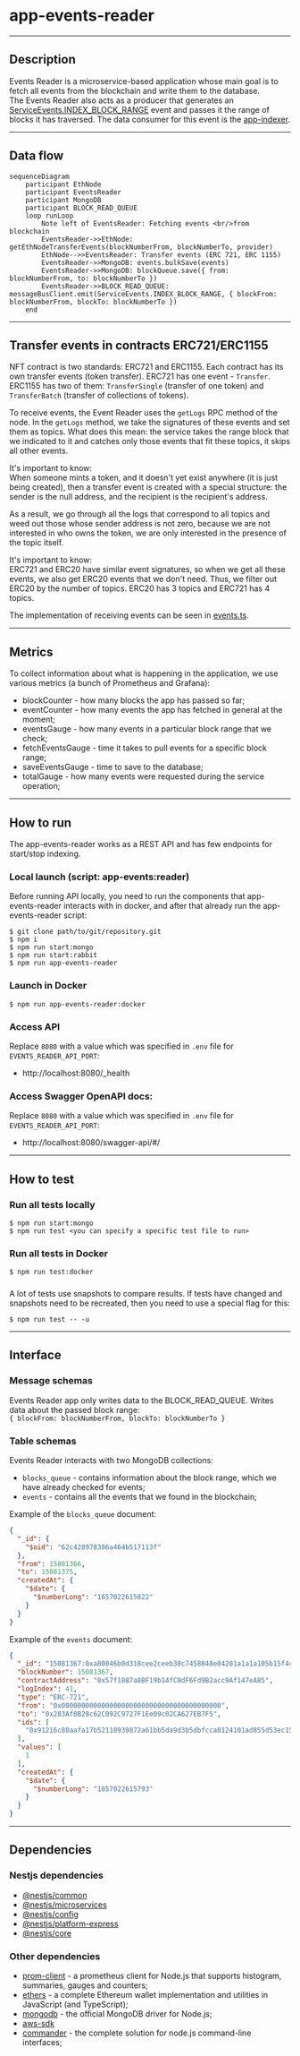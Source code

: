 # app-events-reader
***
## Description
Events Reader is a microservice-based application whose main goal is to fetch all events from the blockchain and write them to the database.  
The Events Reader also acts as a producer that generates an [ServiceEvents.INDEX_BLOCK_RANGE](https://github.com/LedgerHQ/nft-indexer-evm/blob/05eba98e93b0ad6a2f9cd7fac9ed2f258ff34452/src/app-events-reader/events-reader/events-reader.service.ts#L96) event and passes it the range of blocks it has traversed. The data consumer for this event is the [app-indexer](https://github.com/LedgerHQ/nft-indexer-evm/tree/main/src/app-indexer).
***
## Data flow

```mermaid
sequenceDiagram
    participant EthNode
    participant EventsReader
    participant MongoDB
    participant BLOCK_READ_QUEUE
    loop runLoop
        Note left of EventsReader: Fetching events <br/>from blockchain
        EventsReader->>EthNode: getEthNodeTransferEvents(blockNumberFrom, blockNumberTo, provider)
        EthNode-->>EventsReader: Transfer events (ERC 721, ERC 1155)
        EventsReader->>MongoDB: events.bulkSave(events)
        EventsReader->>MongoDB: blockQueue.save({ from: blockNumberFrom, to: blockNumberTo })
        EventsReader->>BLOCK_READ_QUEUE: messageBusClient.emit(ServiceEvents.INDEX_BLOCK_RANGE, { blockFrom: blockNumberFrom, blockTo: blockNumberTo })
    end
```
***
## Transfer events in contracts ERC721/ERC1155
NFT contract is two standards: ERC721 and ERC1155.
Each contract has its own transfer events (token transfer). ERC721 has one event - `Transfer`. ERC1155 has two of them: `TransferSingle` (transfer of one token) and `TransferBatch` (transfer of collections of tokens).

To receive events, the Event Reader uses the `getLogs` RPC method of the node. In the `getLogs` method, we take the signatures of these events and set them as topics. What does this mean: the service takes the range block that we indicated to it and catches only those events that fit these topics, it skips all other events.

It's important to know:  
When someone mints a token, and it doesn't yet exist anywhere (it is just being created), then a transfer event is created with a special structure: the sender is the null address, and the recipient is the recipient's address.

As a result, we go through all the logs that correspond to all topics and weed out those whose sender address is not zero, because we are not interested in who owns the token, we are only interested in the presence of the topic itself.

It's important to know:  
ERC721 and ERC20 have similar event signatures, so when we get all these events, we also get ERC20 events that we don't need. Thus, we filter out ERC20 by the number of topics. ERC20 has 3 topics and ERC721 has 4 topics.

The implementation of receiving events can be seen in [events.ts](https://github.com/LedgerHQ/nft-indexer-evm/blob/53907e2ff91af300c5384cd44a91bcd371b1e3f6/src/shared/ethnode/events.ts).

***
## Metrics
To collect information about what is happening in the application, we use various metrics (a bunch of Prometheus and Grafana):
- blockCounter - how many blocks the app has passed so far;
- eventCounter - how many events the app has fetched in general at the moment;
- eventsGauge - how many events in a particular block range that we check;
- fetchEventsGauge - time it takes to pull events for a specific block range;
- saveEventsGauge - time to save to the database;
- totalGauge - how many events were requested during the service operation;

***
## How to run
The app-events-reader works as a REST API and has few endpoints for start/stop indexing.

### Local launch (script: app-events:reader)

Before running API locally, you need to run the components that app-events-reader interacts with in docker, and after that already run the app-events-reader script:
```shell
$ git clone path/to/git/repository.git
$ npm i
$ npm run start:mongo
$ npm run start:rabbit
$ npm run app-events-reader
```
###  Launch in Docker

```shell
$ npm run app-events-reader:docker
```

### Access API

Replace `8080` with a value which was specified in `.env` file for `EVENTS_READER_API_PORT`:

- http://localhost:8080/_health

### Access Swagger OpenAPI docs:

Replace `8080` with a value which was specified in `.env` file for `EVENTS_READER_API_PORT`:

- http://localhost:8080/swagger-api/#/

***
## How to test

### Run all tests locally
```shell
$ npm run start:mongo
$ npm run test <you can specify a specific test file to run>
```

### Run all tests in Docker
```shell
$ npm run test:docker
```

### 
A lot of tests use snapshots to compare results. If tests have changed and snapshots need to be recreated, then you need to use a special flag for this:
```shell
$ npm run test -- -u
```
***
## Interface

### Message schemas

Events Reader app only writes data to the BLOCK_READ_QUEUE. Writes data about the passed block range:  
`{ blockFrom: blockNumberFrom, blockTo: blockNumberTo }`

### Table schemas

Events  Reader interacts with two MongoDB collections:
- `blocks_queue` - contains information about the block range, which we have already checked for events;
- `events` - contains all the events that we found in the blockchain;

Example of the `blocks_queue` document:
```json
{
  "_id": {
    "$oid": "62c428978386a464b517113f"
  },
  "from": 15081366,
  "to": 15081375,
  "createdAt": {
    "$date": {
      "$numberLong": "1657022615822"
    }
  }
}
```

Example of the `events` document:
```json
{
  "_id": "15081367:0xa80046b0d318cee2ceeb38c7458848e04201a1a1a105b15f4c832242e2d73f8a:41",
  "blockNumber": 15081367,
  "contractAddress": "0x57f1887a8BF19b14fC0dF6Fd9B2acc9Af147eA85",
  "logIndex": 41,
  "type": "ERC-721",
  "from": "0x0000000000000000000000000000000000000000",
  "to": "0x283Af0B28c62C092C9727F1Ee09c02CA627EB7F5",
  "ids": [
    "0x91216c80aafa17b52110939872a61bb5da9d3b5dbfcca0124101ad855d53ec15"
  ],
  "values": [
    1
  ],
  "createdAt": {
    "$date": {
      "$numberLong": "1657022615793"
    }
  }
}
```
***
## Dependencies

### Nestjs dependencies
- [@nestjs/common](https://www.npmjs.com/package/@nestjs/common)
- [@nestjs/microservices](https://www.npmjs.com/package/@nestjs/microservices)
- [@nestjs/config](https://www.npmjs.com/package/@nestjs/config)
- [@nestjs/platform-express](https://www.npmjs.com/package/@nestjs/platform-express)
- [@nestjs/core](https://www.npmjs.com/package/@nestjs/platform-express)

### Other dependencies
- [prom-client](https://www.npmjs.com/package/prom-client) - a prometheus client for Node.js that supports histogram, summaries, gauges and counters;
- [ethers](https://www.npmjs.com/package/ethers) - a complete Ethereum wallet implementation and utilities in JavaScript (and TypeScript);
- [mongodb](https://www.npmjs.com/package/mongodb) - the official MongoDB driver for Node.js;
- [aws-sdk](https://www.npmjs.com/package/aws-sdk)
- [commander](https://www.npmjs.com/package/commander) - the complete solution for node.js command-line interfaces;


